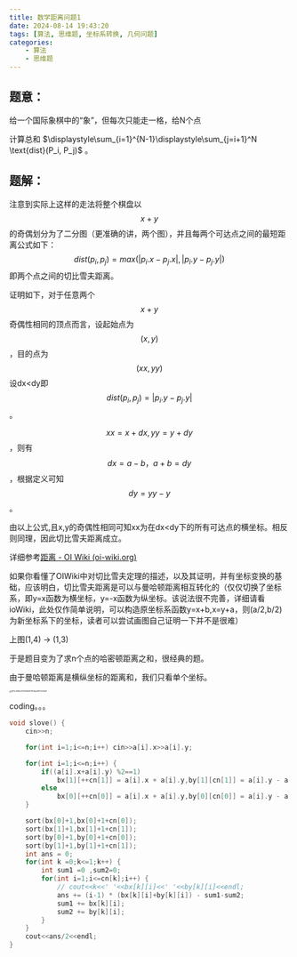 ```yaml
---
title: 数学距离问题1
date: 2024-08-14 19:43:20
tags: [算法, 思维题, 坐标系转换, 几何问题]
categories: 
	- 算法
	- 思维题
---
```

## 题意：

给一个国际象棋中的“象”，但每次只能走一格，给N个点

计算总和 $\displaystyle\sum_{i=1}^{N-1}\displaystyle\sum_{j=i+1}^N \text{dist}(P_i, P_j)$​ 。

<!--more-->

## 题解：

注意到实际上这样的走法将整个棋盘以$$x+y$$的奇偶划分为了二分图（更准确的讲，两个图），并且每两个可达点之间的最短距离公式如下：
$$
dist(p_i,p_j) = max(|p_i.x - p_j.x|, |p_i.y-p_j.y|)
$$
即两个点之间的切比雪夫距离。

证明如下，对于任意两个$$x+y$$奇偶性相同的顶点而言，设起始点为$$(x,y)$$，目的点为$$(xx,yy)$$设dx<dy即$$dist(p_i,p_j) = |p_i.y-p_j.y|$$。

$$xx=x+dx,yy=y+dy$$，则有$$dx = a-b，a+b=dy$$，根据定义可知$$dy=yy-y$$​。

由以上公式,且x,y的奇偶性相同可知xx为在dx<dy下的所有可达点的横坐标。相反则同理，因此切比雪夫距离成立。

详细参考[距离 - OI Wiki (oi-wiki.org)](https://oi-wiki.org/geometry/distance/)

如果你看懂了OIWiki中对切比雪夫定理的描述，以及其证明，并有坐标变换的基础，应该明白，切比雪夫距离是可以与曼哈顿距离相互转化的（仅仅切换了坐标系，即y=x函数为横坐标，y=-x函数为纵坐标。该说法很不完善，详细请看ioWiki，此处仅作简单说明，可以构造原坐标系函数y=x+b,x=y+a，则(a/2,b/2)为新坐标系下的坐标，读者可以尝试画图自己证明一下并不是很难）

上图(1,4) -> (1,3)

于是题目变为了求n个点的哈密顿距离之和，很经典的题。

由于曼哈顿距离是横纵坐标的距离和，我们只看单个坐标。

<img src="D:/talk-temp-document/1159472899/nt_qq/nt_data/Pic/2024-04/Ori/831c358c475935b97351ba39f7cf0fa9.png" alt="831c358c475935b97351ba39f7cf0fa9" style="zoom:25%;" />

coding。。。

```cpp
void slove() {
    cin>>n;

    for(int i=1;i<=n;i++) cin>>a[i].x>>a[i].y;

    for(int i=1;i<=n;i++) {
        if((a[i].x+a[i].y) %2==1)
            bx[1][++cn[1]] = a[i].x + a[i].y,by[1][cn[1]] = a[i].y - a[i].x;
        else
            bx[0][++cn[0]] = a[i].x + a[i].y,by[0][cn[0]] = a[i].y - a[i].x;
    }

    sort(bx[0]+1,bx[0]+1+cn[0]);
    sort(bx[1]+1,bx[1]+1+cn[1]);
    sort(by[0]+1,by[0]+1+cn[0]);
    sort(by[1]+1,by[1]+1+cn[1]);
    int ans = 0;
    for(int k =0;k<=1;k++) {
        int sum1 =0 ,sum2=0;
        for(int i=1;i<=cn[k];i++) {
            // cout<<k<<' '<<bx[k][i]<<' '<<by[k][i]<<endl;
            ans += (i-1) * (bx[k][i]+by[k][i]) - sum1-sum2;
            sum1 += bx[k][i];
            sum2 += by[k][i];
        }
    }
    cout<<ans/2<<endl;
}
```

